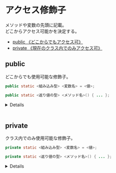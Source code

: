 # アクセス修飾子

メソッドや変数の先頭に記載。<br>
どこからアクセス可能かを決定する。

- [public 《どこからでもアクセス可》](#public)
- [private 《現在のクラス内でのみアクセス可》](#private)

<span id="public"></span>
## public

どこからでも使用可能な修飾子。

```java
public static <組み込み型> <変数名> = <値>;

public static <返り値の型> <メソッド名>() { ... };
```

<details>

```java
class Test {
  public static String hello = "Hello World";

  public static void printHello() {
    System.out.println(hello); // OK
  }
}
```

```java
class Main {
  public static void main(String[] args) {
    System.out.println(Test.hello); // OK 変数呼び出し【Test.hello】
    Test.printHello(); // OK
  }
}
```

</details>

<br>

<span id="private"></span>
## private

クラス内でのみ使用可能な修飾子。

```java
private static <組み込み型> <変数名> = <値>;

private static <返り値の型> <メソッド名>() { ... };
```

<details>

```java
class Test {
  private static String hello = "Hello World";

  private static void printHello() {
    System.out.println(hello); // OK
  }
}
```

```java
class Main {
  public static void main(String[] args) {
    System.out.println(Test.hello); // error
    Test.printHello(); // error
  }
}
```

</details>
